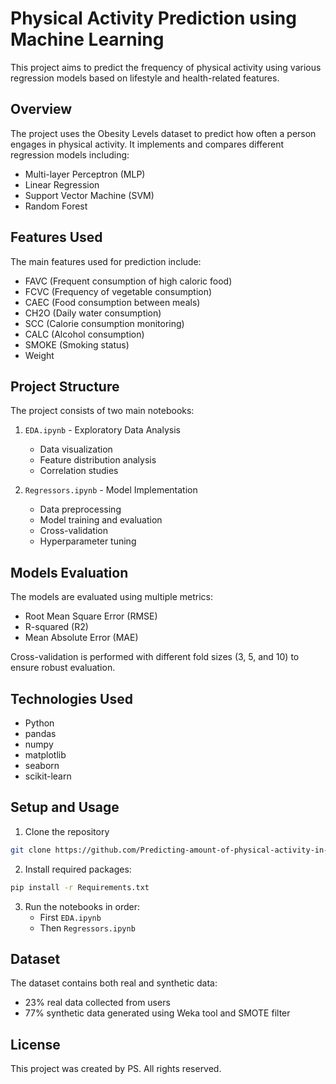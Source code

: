 # Physical Activity Prediction using Machine Learning

This project aims to predict the frequency of physical activity using various regression models based on lifestyle and health-related features.

## Overview

The project uses the Obesity Levels dataset to predict how often a person engages in physical activity. It implements and compares different regression models including:
- Multi-layer Perceptron (MLP)
- Linear Regression
- Support Vector Machine (SVM)
- Random Forest

## Features Used

The main features used for prediction include:
- FAVC (Frequent consumption of high caloric food)
- FCVC (Frequency of vegetable consumption)
- CAEC (Food consumption between meals)
- CH2O (Daily water consumption)
- SCC (Calorie consumption monitoring)
- CALC (Alcohol consumption)
- SMOKE (Smoking status)
- Weight

## Project Structure

The project consists of two main notebooks:
1. `EDA.ipynb` - Exploratory Data Analysis
   - Data visualization
   - Feature distribution analysis
   - Correlation studies
   
2. `Regressors.ipynb` - Model Implementation
   - Data preprocessing
   - Model training and evaluation
   - Cross-validation
   - Hyperparameter tuning

## Models Evaluation

The models are evaluated using multiple metrics:
- Root Mean Square Error (RMSE)
- R-squared (R2)
- Mean Absolute Error (MAE)

Cross-validation is performed with different fold sizes (3, 5, and 10) to ensure robust evaluation.

## Technologies Used

- Python
- pandas
- numpy
- matplotlib
- seaborn
- scikit-learn

## Setup and Usage

1. Clone the repository
```sh
git clone https://github.com/Predicting-amount-of-physical-activity-in-week-using-regression-in-machine-learning.git
```
2. Install required packages:
```sh
pip install -r Requirements.txt
```
3. Run the notebooks in order:
   - First `EDA.ipynb`
   - Then `Regressors.ipynb`

## Dataset

The dataset contains both real and synthetic data:
- 23% real data collected from users
- 77% synthetic data generated using Weka tool and SMOTE filter

## License

This project was created by PS. All rights reserved.
